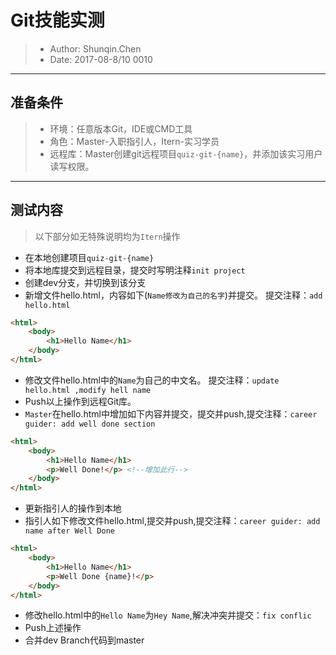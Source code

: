 # Git技能实测
> - Author: Shunqin.Chen
> - Date: 2017-08-8/10 0010

----
## 准备条件
> - 环境：任意版本Git，IDE或CMD工具
> - 角色：Master-入职指引人，Itern-实习学员
> - 远程库：Master创建git远程项目`quiz-git-{name}`，并添加该实习用户读写权限。
----

## 测试内容
> 以下部分如无特殊说明均为`Itern`操作

- 在本地创建项目`quiz-git-{name}`
- 将本地库提交到远程目录，提交时写明注释`init project`
- 创建dev分支，并切换到该分支
- 新增文件hello.html，内容如下(`Name修改为自己的名字`)并提交。 提交注释：`add hello.html`
```html
<html>
    <body>
        <h1>Hello Name</h1>
    </body>
</html>
```
- 修改文件hello.html中的`Name`为自己的中文名。 提交注释：`update hello.html ,modify hell name`
- Push以上操作到远程Git库。
- `Master`在hello.html中增加如下内容并提交，提交并push,提交注释：`career guider: add well done section `

```html
<html>
    <body>
        <h1>Hello Name</h1>
        <p>Well Done!</p> <!--增加此行-->
    </body>
</html>
```
- 更新指引人的操作到本地
- 指引人如下修改文件hello.html,提交并push,提交注释：`career guider: add name after Well Done`

```html
<html>
    <body>
        <h1>Hello Name</h1>
        <p>Well Done {name}!</p>
    </body>
</html>
```
- 修改hello.html中的`Hello Name`为`Hey Name`,解决冲突并提交：`fix conflic`
- Push上述操作
- 合并dev Branch代码到master